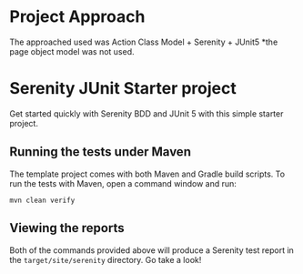 # Project Approach

The approached used was Action Class Model + Serenity + JUnit5
*the page object model was not used.
# Serenity JUnit Starter project

Get started quickly with Serenity BDD and JUnit 5 with this simple starter project. 

## Running the tests under Maven

The template project comes with both Maven and Gradle build scripts. To run the tests with Maven, open a command window and run:

    mvn clean verify

## Viewing the reports

Both of the commands provided above will produce a Serenity test report in the `target/site/serenity` directory. Go take a look!
